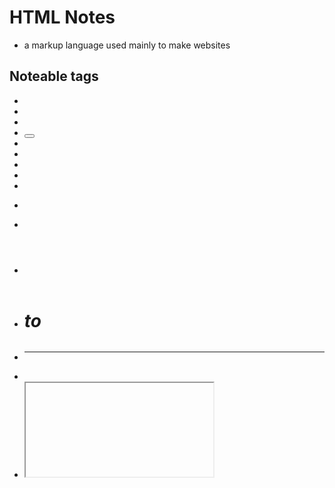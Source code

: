 # HTML Notes

- a markup language used mainly to make websites

## Noteable tags
- <a> 
- <body>  
- <br> 
- <button> 
- <canvas>  
- <div>  
- <em>  
- <embed> 
- <footer> 
- <form> 
- <head> 
- <header> 
- <h1> to <h6> 
- <hr> 
- <html> 
- <iframe> 
- <img> 
- <input> 
- <label> 
- <li> 
- <link> 
- <meta> 
- <nav> 
- <ol>
- <option> 
- <p>
- <script> 
- <section> 
- <select> 
- <span> 
- <strong> 
- <style> 
- <textarea> 
- <title> 
- <ul> 
